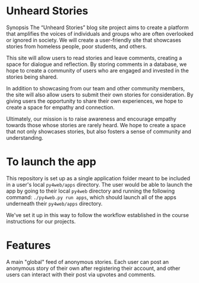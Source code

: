 ﻿# Unheard Stories
Synopsis
The “Unheard Stories” blog site project aims to create a platform that amplifies the voices of individuals and groups who are often overlooked or ignored in society. We will create a user-friendly site that showcases stories from homeless people, poor students, and others. 

This site will allow users to read stories and leave comments, creating a space for dialogue and reflection. By storing comments in a database, we hope to create a community of users who are engaged and invested in the stories being shared. 

In addition to showcasing from our team and other community members, the site will also allow users to submit their own stories for consideration. By giving users the opportunity to share their own experiences, we hope to create a space for empathy and connection. 

Ultimately, our mission is to raise awareness and encourage empathy towards those whose stories are rarely heard. We hope to create a space that not only showcases stories, but also fosters a sense of community and understanding. 

# To launch the app
This repository is set up as a single application folder meant to be included in a user's local `py4web/apps` directory. The user would be able to launch the app by going to their local `py4web` directory and running the following command: `./py4web.py run apps`, which should launch all of the apps underneath their `py4web/apps` directory.

We've set it up in this way to follow the workflow established in the course instructions for our projects.

# Features
A main "global" feed of anonymous stories. Each user can post an anonymous story of their own after registering their account, and other users can interact with their post via upvotes and comments.
